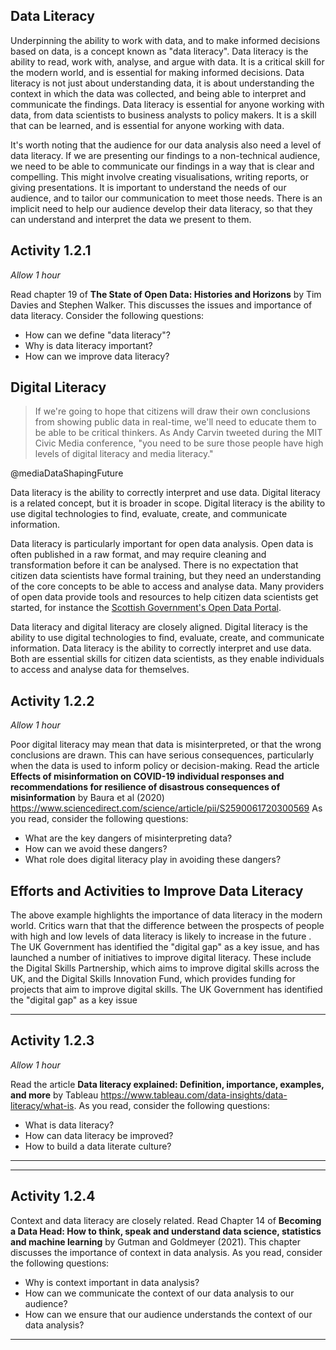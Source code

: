 ## Data Literacy

Underpinning the ability to work with data, and to make informed decisions based
on data, is a concept known as "data literacy". Data literacy is the ability to
read, work with, analyse, and argue with data. It is a critical skill for the
modern world, and is essential for making informed decisions. Data literacy is
not just about understanding data, it is about understanding the context in
which the data was collected, and being able to interpret and communicate the
findings. Data literacy is essential for anyone working with data, from data
scientists to business analysts to policy makers. It is a skill that can be
learned, and is essential for anyone working with data.

It's worth noting that the audience for our data analysis also need a level of
data literacy. If we are presenting our findings to a non-technical audience, we
need to be able to communicate our findings in a way that is clear and
compelling. This might involve creating visualisations, writing reports, or
giving presentations. It is important to understand the needs of our audience,
and to tailor our communication to meet those needs. There is an implicit need
to help our audience develop their data literacy, so that they can understand
and interpret the data we present to them.

## Activity 1.2.1

_Allow 1 hour_

Read chapter 19 of **The State of Open Data: Histories and Horizons** by Tim
Davies and Stephen Walker. This discusses the issues and importance of data
literacy. Consider the following questions:

- How can we define "data literacy"?
- Why is data literacy important?
- How can we improve data literacy?

## Digital Literacy

> If we're going to hope that citizens will draw their own conclusions from
> showing public data in real-time, we'll need to educate them to be able to be
> critical thinkers. As Andy Carvin tweeted during the MIT Civic Media
> conference, "you need to be sure those people have high levels of digital
> literacy and media literacy."

@mediaDataShapingFuture

Data literacy is the ability to correctly interpret and use data. Digital
literacy is a related concept, but it is broader in scope. Digital literacy is
the ability to use digital technologies to find, evaluate, create, and
communicate information.

Data literacy is particularly important for open data analysis. Open data is
often published in a raw format, and may require cleaning and transformation
before it can be analysed. There is no expectation that citizen data scientists
have formal training, but they need an understanding of the core concepts to be
able to access and analyse data. Many providers of open data provide tools and
resources to help citizen data scientists get started, for instance the
[Scottish Government's Open Data Portal](https://www.statistics.gov.scot/).

Data literacy and digital literacy are closely aligned. Digital literacy is the
ability to use digital technologies to find, evaluate, create, and communicate
information. Data literacy is the ability to correctly interpret and use data.
Both are essential skills for citizen data scientists, as they enable
individuals to access and analyse data for themselves.

## Activity 1.2.2

_Allow 1 hour_

Poor digital literacy may mean that data is misinterpreted, or that the wrong
conclusions are drawn. This can have serious consequences, particularly when the
data is used to inform policy or decision-making. Read the article **Effects of
misinformation on COVID-19 individual responses and recommendations for
resilience of disastrous consequences of misinformation** by Baura et al (2020)
<https://www.sciencedirect.com/science/article/pii/S2590061720300569> As you
read, consider the following questions:

- What are the key dangers of misinterpreting data?
- How can we avoid these dangers?
- What role does digital literacy play in avoiding these dangers?

## Efforts and Activities to Improve Data Literacy

The above example highlights the importance of data literacy in the modern
world. Critics warn that that the difference between the prospects of people
with high and low levels of data literacy is likely to increase in the future .
The UK Government has identified the "digital gap" as a key issue, and has
launched a number of initiatives to improve digital literacy. These include the
Digital Skills Partnership, which aims to improve digital skills across the UK,
and the Digital Skills Innovation Fund, which provides funding for projects that
aim to improve digital skills. The UK Government has identified the "digital
gap" as a key issue

---

## Activity 1.2.3

_Allow 1 hour_

Read the article **Data literacy explained: Definition, importance, examples,
and more** by Tableau
<https://www.tableau.com/data-insights/data-literacy/what-is>. As you read,
consider the following questions:

- What is data literacy?
- How can data literacy be improved?
- How to build a data literate culture?

---

<!-- TODO: link literacy back to people and personalities -->

---

## Activity 1.2.4

Context and data literacy are closely related. Read Chapter 14 of **Becoming a
Data Head: How to think, speak and understand data science, statistics and
machine learning** by Gutman and Goldmeyer (2021). This chapter discusses the
importance of context in data analysis. As you read, consider the following
questions:

- Why is context important in data analysis?
- How can we communicate the context of our data analysis to our audience?
- How can we ensure that our audience understands the context of our data
  analysis?

---
